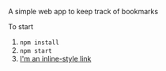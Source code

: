 A simple web app to keep track of bookmarks

To start
1. ```npm install```
2. ```npm start```
3. [I'm an inline-style link](https://www.google.com)

<!-- http://localhost:3000``` -->